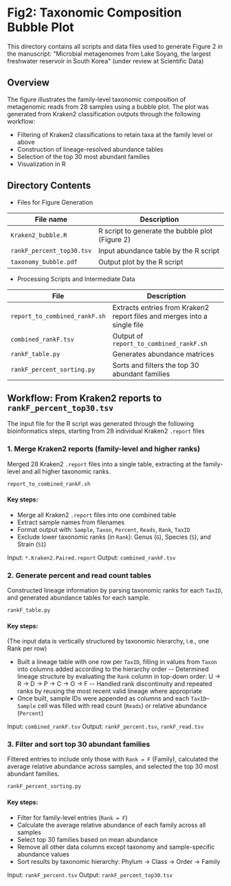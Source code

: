 # Fig2: Taxonomic Composition Bubble Plot
This directory contains all scripts and data files used to generate Figure 2 in the manuscript:
"Microbial metagenomes from Lake Soyang, the largest freshwater reservoir in South Korea" (under review at Scientific Data)

## Overview
The figure illustrates the family-level taxonomic composition of metagenomic reads from 28 samples using a bubble plot.
The plot was generated from Kraken2 classification outputs through the following workflow:
- Filtering of Kraken2 classifications to retain taxa at the family level or above
- Construction of lineage-resolved abundance tables
- Selection of the top 30 most abundant families
- Visualization in R

## Directory Contents
- Files for Figure Generation

| File name               | Description                                           |
|-------------------------|-------------------------------------------------------|
| `Kraken2_bubble.R`        | R script to generate the bubble plot (Figure 2)     |
| `rankF_percent_top30.tsv` | Input abundance table by the R script   |
| `taxonomy_bubble.pdf`     | Output plot by the R script                 |

- Processing Scripts and Intermediate Data
  
| File                          | Description                                     |
|-------------------------------|-------------------------------------------------|
| `report_to_combined_rankF.sh` | Extracts entries from Kraken2 report files and merges into a single file     |
| `combined_rankF.tsv`          | Output of `report_to_combined_rankF.sh`             |
| `rankF_table.py`              | Generates abundance matrices                         |
| `rankF_percent_sorting.py`    | Sorts and filters the top 30 abundant families   |


## Workflow: From Kraken2 reports to `rankF_percent_top30.tsv`
The input file for the R script was generated through the following bioinformatics steps, starting from 28 individual Kraken2 `.report` files

### 1. Merge Kraken2 reports (family-level and higher ranks)
Merged 28 Kraken2 `.report` files into a single table, extracting at the family-level and all higher taxonomic ranks.
```bash
report_to_combined_rankF.sh
```
#### Key steps:
- Merge all Kraken2 `.report` files into one combined table
- Extract sample names from filenames
- Format output with: `Sample`, `Taxon`, `Percent`, `Reads`, `Rank`, `TaxID`
- Exclude lower taxonomic ranks (in `Rank`): Genus (`G`), Species (`S`), and Strain (`S1`)

Input: `*.Kraken2.Paired.report`
Output: `combined_rankF.tsv`

### 2. Generate percent and read count tables
Constructed lineage information by parsing taxonomic ranks for each `TaxID`, and generated abundance tables for each sample.
```python
rankF_table.py
```
#### Key steps:
(The input data is vertically structured by taxonomic hierarchy, i.e., one Rank per row)
- Built a lineage table with one row per `TaxID`, filling in values from `Taxon` into columns added according to the hierarchy order
-- Determined lineage structure by evaluating the `Rank` column in top-down order: U → R → D → P → C → O → F
-- Handled rank discontinuity and repeated ranks by reusing the most recent valid lineage where appropriate
- Once built, sample IDs were appended as columns and each `TaxID`–`Sample` cell was filled with read count (`Reads`) or relative abundance (`Percent`)

Input: `combined_rankF.tsv`
Output: `rankF_percent.tsv`, `rankF_read.tsv`

### 3. Filter and sort top 30 abundant families
Filtered entries to include only those with `Rank = F` (Family), calculated the average relative abundance across samples, and selected the top 30 most abundant families.
```python
rankF_percent_sorting.py
```
#### Key steps:
- Filter for family-level entries (`Rank = F`)
- Calculate the average relative abundance of each family across all samples
- Select top 30 families based on mean abundance
- Remove all other data columns except taxonomy and sample-specific abundance values
- Sort results by taxonomic hierarchy: Phylum → Class → Order → Family

Input: `rankF_percent.tsv`
Output: `rankF_percent_top30.tsv`
